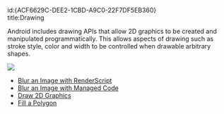 id:{ACF6629C-DEE2-1CBD-A9C0-22F7DF5EB360}  
title:Drawing  

Android includes drawing APIs that allow 2D graphics to be created and manipulated programmatically. This allows aspects of drawing such as stroke style, color and width to be controlled when drawable arbitrary shapes.

 [ ![](Images/oval.png)](Images/oval.png)

   


   


-  [Blur an Image with RenderScript](/recipes/android/other_ux/drawing/blur_an_image_with_renderscript)
-  [Blur an Image with Managed Code](/recipes/android/other_ux/drawing/blur_an_image_with_managed_code)
-  [Draw 2D Graphics](/recipes/android/other_ux/drawing/draw_2d_graphics)
-  [Fill a Polygon](/recipes/android/other_ux/drawing/fill_a_polygon)
